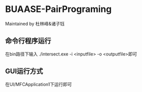 # BUAASE-PairPrograming
Maintained by 杜林峰&amp;诸子钰
## 命令行程序运行
在bin路径下输入 ./intersect.exe -i \<inputfile\> -o \<outputfile\>即可
## GUI运行方式
在UI/MFCApplication1下运行即可
